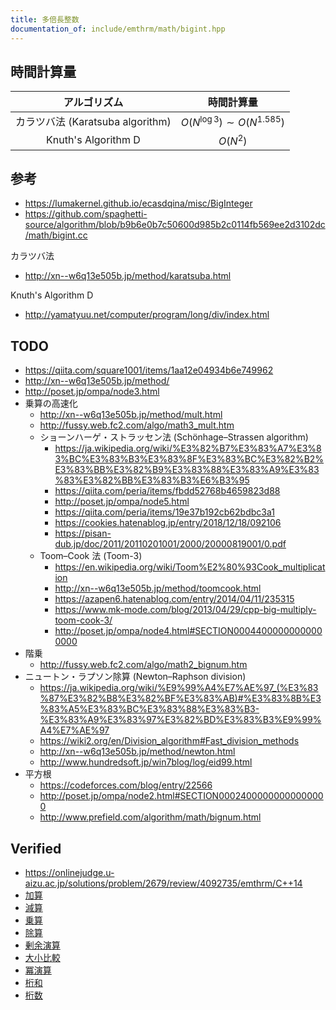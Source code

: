 ```yaml
---
title: 多倍長整数
documentation_of: include/emthrm/math/bigint.hpp
---
```



## 時間計算量

|アルゴリズム|時間計算量|
|:--:|:--:|
|カラツバ法 (Karatsuba algorithm)|$O(N^{\log 3}) \sim O(N^{1.585})$|
|Knuth's Algorithm D|$O(N^2)$|


## 参考

- https://lumakernel.github.io/ecasdqina/misc/BigInteger
- https://github.com/spaghetti-source/algorithm/blob/b9b6e0b7c50600d985b2c0114fb569ee2d3102dc/math/bigint.cc

カラツバ法
- http://xn--w6q13e505b.jp/method/karatsuba.html

Knuth's Algorithm D
- http://yamatyuu.net/computer/program/long/div/index.html


## TODO

- https://qiita.com/square1001/items/1aa12e04934b6e749962
- http://xn--w6q13e505b.jp/method/
- http://poset.jp/ompa/node3.html
- 乗算の高速化
  - http://xn--w6q13e505b.jp/method/mult.html
  - http://fussy.web.fc2.com/algo/math3_mult.htm
  - ショーンハーゲ・ストラッセン法 (Schönhage–Strassen algorithm)
    - https://ja.wikipedia.org/wiki/%E3%82%B7%E3%83%A7%E3%83%BC%E3%83%B3%E3%83%8F%E3%83%BC%E3%82%B2%E3%83%BB%E3%82%B9%E3%83%88%E3%83%A9%E3%83%83%E3%82%BB%E3%83%B3%E6%B3%95
    - https://qiita.com/peria/items/fbdd52768b4659823d88
    - http://poset.jp/ompa/node5.html
    - https://qiita.com/peria/items/19e37b192cb62bdbc3a1
    - https://cookies.hatenablog.jp/entry/2018/12/18/092106
    - https://pisan-dub.jp/doc/2011/20110201001/2000/20000819001/0.pdf
  - Toom–Cook 法 (Toom-3)
    - https://en.wikipedia.org/wiki/Toom%E2%80%93Cook_multiplication
    - http://xn--w6q13e505b.jp/method/toomcook.html
    - https://azapen6.hatenablog.com/entry/2014/04/11/235315
    - https://www.mk-mode.com/blog/2013/04/29/cpp-big-multiply-toom-cook-3/
    - http://poset.jp/ompa/node4.html#SECTION00044000000000000000
- 階乗
  - http://fussy.web.fc2.com/algo/math2_bignum.htm
- ニュートン・ラプソン除算 (Newton–Raphson division)
  - https://ja.wikipedia.org/wiki/%E9%99%A4%E7%AE%97_(%E3%83%87%E3%82%B8%E3%82%BF%E3%83%AB)#%E3%83%8B%E3%83%A5%E3%83%BC%E3%83%88%E3%83%B3-%E3%83%A9%E3%83%97%E3%82%BD%E3%83%B3%E9%99%A4%E7%AE%97
  - https://wiki2.org/en/Division_algorithm#Fast_division_methods
  - http://xn--w6q13e505b.jp/method/newton.html
  - http://www.hundredsoft.jp/win7blog/log/eid99.html
- 平方根
  - https://codeforces.com/blog/entry/22566
  - http://poset.jp/ompa/node2.html#SECTION00024000000000000000
  - http://www.prefield.com/algorithm/math/bignum.html


## Verified

- https://onlinejudge.u-aizu.ac.jp/solutions/problem/2679/review/4092735/emthrm/C++14
- [加算](https://onlinejudge.u-aizu.ac.jp/solutions/problem/NTL_2_A/review/4092738/emthrm/C++14)
- [減算](https://onlinejudge.u-aizu.ac.jp/solutions/problem/NTL_2_B/review/4092740/emthrm/C++14)
- [乗算](https://onlinejudge.u-aizu.ac.jp/solutions/problem/NTL_2_F/review/4092742/emthrm/C++14)
- [除算](https://onlinejudge.u-aizu.ac.jp/solutions/problem/NTL_2_D/review/4092743/emthrm/C++14)
- [剰余演算](https://onlinejudge.u-aizu.ac.jp/solutions/problem/NTL_2_E/review/4092744/emthrm/C++14)
- [大小比較](https://atcoder.jp/contests/abc059/submissions/9334290)
- [冪演算](https://codeforces.com/problemsets/acmsguru/submission/99999/68307060)
- [桁和](https://onlinejudge.u-aizu.ac.jp/solutions/problem/ITP1_8_B/review/4967090/emthrm/C++17)
- [桁数](https://onlinejudge.u-aizu.ac.jp/solutions/problem/0015/review/4092752/emthrm/C++14)
